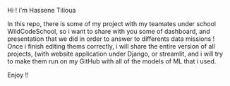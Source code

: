 Hi ! i'm Hassene Tilioua

In this repo, there is some of my project with my teamates under school WildCodeSchool, so i want to share with you some of dashboard, and presentation that we did in order to answer to differents data missions !
Once i finish editing thems correctly, i will share the entire version of all projects, (with website application under Django, or streamlit, and i will try to make them run on my GitHub with all of the models of ML
that i used. 

Enjoy  !!
